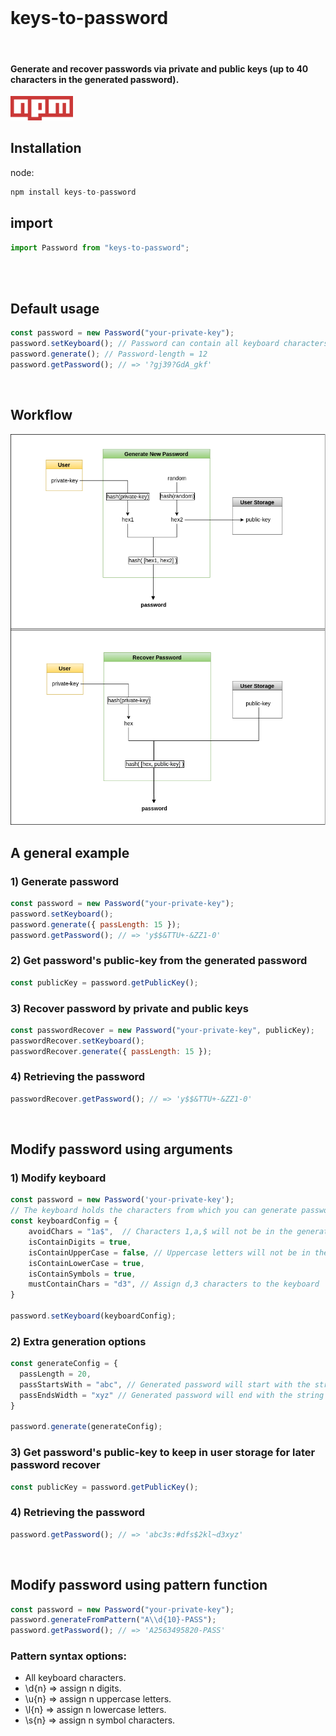</br>

# keys-to-password

</br>

#### Generate and recover passwords via private and public keys (up to 40 characters in the generated password).

[<img src="./images/1200px-Npm-logo.svg.png" width=100>](https://www.npmjs.com/package/keys-to-password)

## Installation

node:

```js
npm install keys-to-password
```

## import

```js
import Password from "keys-to-password";
```

</br></br>

## Default usage

```js
const password = new Password("your-private-key");
password.setKeyboard(); // Password can contain all keyboard characters
password.generate(); // Password-length = 12
password.getPassword(); // => '?gj39?GdA_gkf'
```

</br>

## Workflow

<img src="./images/workflow.png">

</br>

## A general example


### 1) Generate password

```js
const password = new Password("your-private-key");
password.setKeyboard();
password.generate({ passLength: 15 });
password.getPassword(); // => 'y$$&TTU+-&ZZ1-0'
```

### 2) Get password's public-key from the generated password

```js
const publicKey = password.getPublicKey();
```

### 3) Recover password by private and public keys

```js
const passwordRecover = new Password("your-private-key", publicKey);
passwordRecover.setKeyboard();
passwordRecover.generate({ passLength: 15 });
```

### 4) Retrieving the password

```js
passwordRecover.getPassword(); // => 'y$$&TTU+-&ZZ1-0'
```

</br>

## Modify password using arguments

### 1) Modify keyboard
```js
const password = new Password('your-private-key');
// The keyboard holds the characters from which you can generate passwords
const keyboardConfig = {
    avoidChars = "1a$",  // Characters 1,a,$ will not be in the generated password
    isContainDigits = true,
    isContainUpperCase = false, // Uppercase letters will not be in the generated password
    isContainLowerCase = true,
    isContainSymbols = true,
    mustContainChars = "d3", // Assign d,3 characters to the keyboard
}

password.setKeyboard(keyboardConfig);
```

### 2) Extra generation options
```js
const generateConfig = {
  passLength = 20,
  passStartsWith = "abc", // Generated password will start with the string 'abc'
  passEndsWidth = "xyz" // Generated password will end with the string 'abc'
}

password.generate(generateConfig);
```

### 3) Get password's public-key to keep in user storage for later password recover

```js
const publicKey = password.getPublicKey();
```

### 4) Retrieving the password

```js
password.getPassword(); // => 'abc3s:#dfs$2kl~d3xyz'
```

</br>

## Modify password using pattern function

```js
const password = new Password("your-private-key");
password.generateFromPattern("A\\d{10}-PASS");
password.getPassword(); // => 'A2563495820-PASS'
```

### Pattern syntax options:

- All keyboard characters.
- \\d{n}  =>  assign n digits.
- \\u{n}  =>  assign n uppercase letters.
- \\l{n}  =>  assign n lowercase letters.
- \\s{n}  =>  assign n symbol characters.

</br></br>